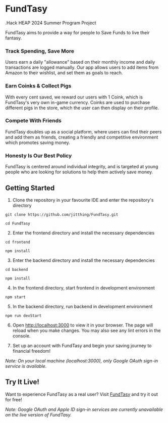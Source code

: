 # FundTasy
.Hack HEAP 2024 Summer Program Project

FundTasy aims to provide a way for people to Save Funds to live their fantasy.

### Track Spending, Save More

Users earn a daily "allowance" based on their monthly income and daily transactions are logged manually.
Our app allows users to add items from Amazon to their wishlist, and set them as goals to reach.

### Earn Coinks & Collect Pigs

With every cent saved, we reward our users with 1 Coink, which is FundTasy's very own in-game currency. Coinks are used to purchase different pigs in the store, which the user can then display on their profile.

### Compete With Friends
FundTasy doubles up as a social platform, where users can find their peers and add them as friends, creating a friendly and competitive environment which promotes saving money.

### Honesty Is Our Best Policy
FundTasy is centered around individual integrity, and is targeted at young people who are looking for solutions to help them actively save money.



## Getting Started

1. Clone the repository in your favourite IDE and enter the repository's directory

```
git clone https://github.com/jitthing/FundTasy.git
```
```
cd FundTasy
```

2. Enter the frontend directory and install the necessary dependencies

```
cd frontend
```
```
npm install
```

3. Enter the backend directory and install the necessary dependencies

```
cd backend
```
```
npm install
```

4. In the frontend directory, start frontend in development environment

```
npm start
```

5. In the backend directory, run backend in development environment

```
npm run devStart
```

6. Open [http://localhost:3000](http://localhost:3000) to view it in your browser. 
The page will reload when you make changes.
You may also see any lint errors in the console.

7. Set up an account with FundTasy and begin your saving journey to financial freedom!

<em>Note: On your local machine (localhost:3000), only Google OAuth sign-in service is available.</em>

## Try It Live!
Want to experience FundTasy as a real user? Visit [FundTasy](http://fundtasy.bchwy.com/) and try it out for free!

<em>Note: Google OAuth and Apple ID sign-in services are currently unavailable on the live version of FundTasy.</em>
